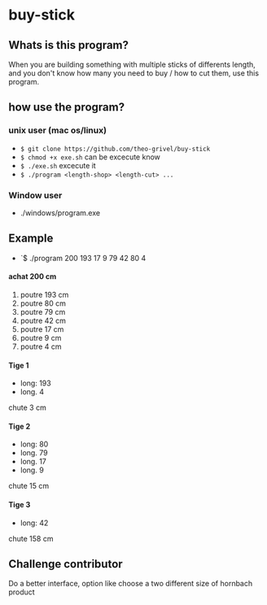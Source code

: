 # buy-stick
## Whats is this program?
When you are building something with multiple sticks of differents length, 
and you don't know how many you need to buy / how to cut them, 
use this program.

## how use the program?
### unix user (mac os/linux)
- `$ git clone https://github.com/theo-grivel/buy-stick`
- `$ chmod +x exe.sh` can be excecute know
- `$ ./exe.sh` excecute it
- `$ ./program <length-shop> <length-cut> ...`

### Window user
- ./windows/program.exe
## Example
- `$ ./program 200 193 17 9 79 42 80 4

#### achat 200 cm

1.	poutre 193	cm	
2.	poutre 80	cm	
3.	poutre 79	cm	
4.	poutre 42	cm	
5.	poutre 17	cm	
6.	poutre 9	cm	
7.	poutre 4	cm	

#### Tige 1

- long: 193
- long. 4

chute 3 cm



#### Tige 2

- long: 80
- long. 79
- long. 17
- long. 9

chute 15 cm

#### Tige 3

- long: 42

chute 158 cm

## Challenge contributor

Do a better interface, option like choose a two different size of hornbach product

